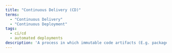 ```yaml
---
title: "Continuous Delivery (CD)"
terms:
  - "Continuous Delivery"
  - "Continuous Deployment"
tags:
  - ci/cd
  - automated deployments
description: 'A process in which immutable code artifacts (E.g. packages, rpms, images, etc) are shipped to permanent storage and optionally deployed to an environment such as staging or production. This process is usually associated with “Continuous Deployment” or “Automated Deployment”'
---
```

